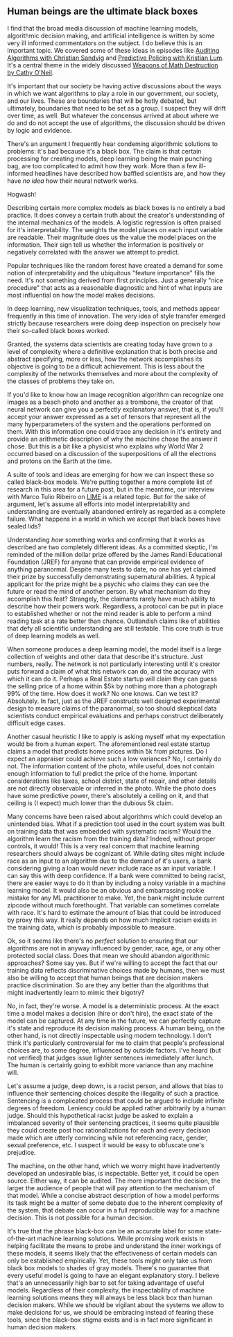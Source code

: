 ## Human beings are the ultimate black boxes

I find that the broad media discussion of machine learning models, algorithmic decision making, and artificial intelligence is written by some very ill informed commentators on the subject.  I do believe this is an important topic.  We covered some of these ideas in episodes like [Auditing Algorithms with Christian Sandvig](https://dataskeptic.com/blog/episodes/2016/auditing-algorithms) and [Predictive Policing with Kristian Lum](https://dataskeptic.com/blog/episodes/2016/predictive-policing).  It's a central theme in the widely discussed [Weapons of Math Destruction by Cathy O'Neil](https://dataskeptic.com/blog/book-reviews/2017/review-of-weapons-of-math-destruction-by-cathy-oneil).

It's important that our society be having active discussions about the ways in which we want algorithms to play a role in our government, our society, and our lives.  These are boundaries that will be hotly debated, but ultimately, boundaries that need to be set as a group.  I suspect they will drift over time, as well.  But whatever the concensus arrived at about where we do and do not accept the use of algorithms, the discussion should be driven by logic and evidence.

There's an argument I frequently hear condeming algorithmic solutions to problems: it's bad because it's a black box.  The claim is that certain processing for creating models, deep learning being the main punching bag, are too complicated to admit how they work.  More than a few ill-informed headlines have described how baffled scientists are, and how they have *no idea* how their neural network works.

Hogwash!

Describing certain more complex models as black boxes is no entirely a bad practice.  It does convey a certain truth about the creator's understanding of the internal mechanics of the models.  A logistic regression is often praised for it's interpretability.  The weights the model places on each input variable are readable.  Their magnitude does us the value the model places on the information.  Their sign tell us whether the information is positively or negatively correlated with the answer we attempt to predict.

Popular techniques like the random forest have created a demand for some notion of interpretability and the ubiquitous "feature importance" fills the need.  It's not something derived from first principles.  Just a generally "nice procedure" that acts as a reasonable diagnostic and hint of what inputs are most influential on how the model makes decisions.

In deep learning, new visualization techniques, tools, and methods appear frequently in this time of innovation.  The very idea of style transfer emerged strictly because researchers were doing deep inspection on precisely how their so-called black boxes worked.

Granted, the systems data scientists are creating today have grown to a level of complexity where a definitive explanation that is both precise and abstract specifying, more or less, how the network accomplishes its objective is going to be a difficult achievement.  This is less about the complexity of the networks themselves and more about the complexity of the classes of problems they take on.

If you'd like to know how an image recognition algorithm can recognize one images as a beach photo and another as a trombone, the creator of that neural network can give you a perfectly explanatory answer, that is, if you'll accept your answer expressed as a set of tensors that represent all the many hyperparameters of the system and the operations performed on them.  With this information one could trace any decision in it's entirety and provide an arithmetic description of why the machine chose the answer it chose.  But this is a bit like a physicist who explains why World War 2 occurred based on a discussion of the superpositions of all the electrons and protons on the Earth at the time.

A suite of tools and ideas are emerging for how we can inspect these so called black-box models.  We're putting together a more complete list of research in this area for a future post, but in the meantime, our interview with Marco Tulio Ribeiro on [LIME](https://dataskeptic.com/blog/episodes/2016/trusting-machine-learning-models-with-lime) is a related topic.  But for the sake of argument, let's assume all efforts into model interpretability and understanding are eventually abandoned entirely as regarded as a complete failure.  What happens in a world in which we accept that black boxes have sealed lids?

Understanding *how* something works and confirming that it works as described are two completely different ideas.  As a committed skeptic, I'm reminded of the million dollar prize offered by the James Randi Educational Foundation (JREF) for anyone that can provide empirical evidence of anything paranormal.  Despite many tests to date, no one has yet claimed their prize by successfully demonstrating supernatural abilities.  A typical applicant for the prize might be a psychic who claims they can see the future or read the mind of another person.  By what mechanism do they accomplish this feat?  Strangely, the claimants rarely have much ability to describe how their powers work.  Regardless, a protocol can be put in place to established whether or not the mind reader is able to perform a mind reading task at a rate better than chance.  Outlandish claims like of abilities that defy all scientific understanding are still testable.  This core truth is true of deep learning models as well.

When someone produces a deep learning model, the model itself is a large collection of weights and other data that describe it's structure.  Just numbers, really.  The network is not particularly interesting until it's creator puts forward a claim of what this network can do, and the accuracy with which it can do it.  Perhaps a Real Estate startup will claim they can guess the selling price of a home within $5k by nothing more than a photograph 99% of the time.  How does it work?  No one knows.  Can we test it?  Absolutely.  In fact, just as the JREF constructs well designed experimental design to measure claims of the paranormal, so too should skeptical data scientists conduct empirical evaluations and perhaps construct deliberately difficult edge cases.

Another casual heuristic I like to apply is asking myself what my expectation would be from a human expert.  The aforementioned real estate startup claims a model that predicts home prices within 5k from pictures.  Do I expect an appraiser could achieve such a low variances?  No, I certainly do not.  The information content of the photo, while useful, does not contain enough information to full predict the price of the home.  Important considerations like taxes, school district, state of repair, and other details are not directly observable or inferred in the photo.  While the photo does have some predictive power, there's absolutely a ceiling on it, and that ceiling is (I expect) much lower than the dubious 5k claim.

Many concerns have been raised about algorithms which could develop an unintended bias.  What if a prediction tool used in the court system was built on training data that was embedded with systematic racism?  Would the algorithm learn the racism from the training data?  Indeed, without proper controls, it would!  This is a very real concern that machine learning researchers should always be cognizant of.  While dating sites might include race as an input to an algorithm due to the demand of it's users, a bank considering giving a loan would *never* include race as an input variable.  I can say this with deep confidence.  If a bank were committed to being racist, there are easier ways to do it than by including a noisy variable in a machine learning model.  It would also be an obvious and embarrassing rookie mistake for any ML practitioner to make.  Yet, the bank might include current zipcode without much forethought.  That variable can sometimes correlate with race.  It's hard to estimate the amount of bias that could be introduced by proxy this way.  It really depends on how much implicit racism exists in the training data, which is probably impossible to measure.

Ok, so it seems like there's no *perfect* solution to ensuring that our algorithms are not in anyway influenced by gender, race, age, or any other protected social class.  Does that mean we should abandon algorithmic approaches?  Some say yes.  But if we're willing to accept the fact that our training data reflects discriminative choices made by humans, then we must also be willing to accept that human beings that are decision makers practice discrimination.  So are they any better than the algorithms that might inadvertently learn to mimic their bigotry?

No, in fact, they're worse.  A model is a deterministic process.  At the exact time a model makes a decision (hire or don't hire), the exact state of the model can be captured.  At any time in the future, we can perfectly capture it's state and reproduce its decision making process.  A human being, on the other hand, is not directly inspectable using modern technology.  I don't think it's particularly controversial for me to claim that people's professional choices are, to some degree, influenced by outside factors.  I've heard (but not verified) that judges issue lighter sentences immediately after lunch.  The human is certainly going to exhibit more variance than any machine will.

Let's assume a judge, deep down, is a racist person, and allows that bias to influence their sentencing choices despite the illegality of such a practice.  Sentencing is a complicated process that could be argued to include infinite degrees of freedom.  Leniency could be applied rather arbitrarily by a human judge.  Should this hypothetical racist judge be asked to explain a imbalanced severity of their sentencing practices, it seems quite plausible they could create post hoc rationalizations for each and every decision made which are utterly convincing while not referencing race, gender, sexual preference, etc.  I suspect it would be easy to obfuscate one's prejudice.

The machine, on the other hand, which we worry might have inadvertently developed an undesirable bias, is inspectable.  Better yet, it could be open source.  Either way, it can be audited.  The more important the decision, the larger the audience of people that will pay attention to the mechanism of that model.  While a concise abstract description of how a model performs its task might be a matter of some debate due to the inherent complexity of the system, that debate can occur in a full reproducible way for a machine decision.  This is not possible for a human decision.

It's true that the phrase black-box can be an accurate label for some state-of-the-art machine learning solutions.  While promising work exists in helping facilitate the means to probe and understand the inner workings of these models, it seems likely that the effectiveness of certain models can only be established empirically.  Yet, these tools might only take us from black box models to shades of gray models.  There's no guarantee that every useful model is going to have an elegant explanatory story.  I believe that's an unnecessarily high bar to set for taking advantage of useful models.  Regardless of their complexity, the inspectability of machine learning solutions means they will always be less black box than human decision makers.  While we should be vigilant about the systems we allow to make decisions for us, we should be embracing instead of fearing these tools, since the black-box stigma exists and is in fact more significant in human decision makers.

